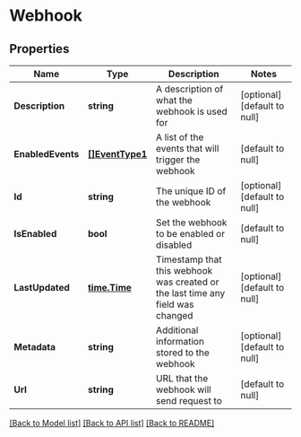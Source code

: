 # Webhook

## Properties
Name | Type | Description | Notes
------------ | ------------- | ------------- | -------------
**Description** | **string** | A description of what the webhook is used for | [optional] [default to null]
**EnabledEvents** | [**[]EventType1**](event_type1.md) | A list of the events that will trigger the webhook | [default to null]
**Id** | **string** | The unique ID of the webhook | [optional] [default to null]
**IsEnabled** | **bool** | Set the webhook to be enabled or disabled | [default to null]
**LastUpdated** | [**time.Time**](time.Time.md) | Timestamp that this webhook was created or the last time any field was changed | [optional] [default to null]
**Metadata** | **string** | Additional information stored to the webhook | [optional] [default to null]
**Url** | **string** | URL that the webhook will send request to | [default to null]

[[Back to Model list]](../README.md#documentation-for-models) [[Back to API list]](../README.md#documentation-for-api-endpoints) [[Back to README]](../README.md)

